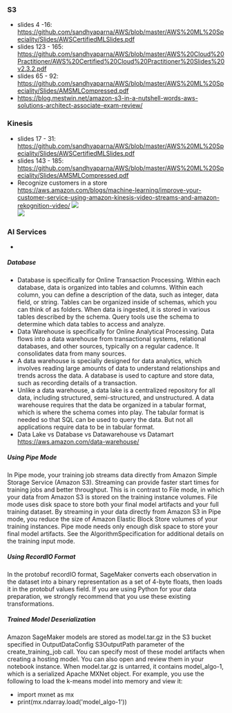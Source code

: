 ### S3
* slides 4 -16: https://github.com/sandhyaparna/AWS/blob/master/AWS%20ML%20Speciality/Slides/AWSCertifiedMLSlides.pdf
* slides 123 - 165: https://github.com/sandhyaparna/AWS/blob/master/AWS%20Cloud%20Practitioner/AWS%20Certified%20Cloud%20Practitioner%20Slides%20v2.3.2.pdf
* slides 65 - 92: https://github.com/sandhyaparna/AWS/blob/master/AWS%20ML%20Speciality/Slides/AMSMLCompressed.pdf
* https://blog.mestwin.net/amazon-s3-in-a-nutshell-words-aws-solutions-architect-associate-exam-review/

### Kinesis
* slides 17 - 31: https://github.com/sandhyaparna/AWS/blob/master/AWS%20ML%20Speciality/Slides/AWSCertifiedMLSlides.pdf
* slides 143 - 185: https://github.com/sandhyaparna/AWS/blob/master/AWS%20ML%20Speciality/Slides/AMSMLCompressed.pdf
* Recognize customers in a store https://aws.amazon.com/blogs/machine-learning/improve-your-customer-service-using-amazon-kinesis-video-streams-and-amazon-rekognition-video/
![](https://d2908q01vomqb2.cloudfront.net/f1f836cb4ea6efb2a0b1b99f41ad8b103eff4b59/2018/04/06/AmazonRekVideo-cs-2.gif) </br>
![](https://s3.amazonaws.com/brainpower-aws-blogs/artifacts/fidgetology-demo-app/attachments/Brain_Power_fidgetology_02__SystemArchitectureDiagram.png) </br>

### AI Services
* 


##### Database
* Database is specifically for Online Transaction Processing. Within each database, data is organized into tables and columns. Within each column, you can define a description of the data, such as integer, data field, or string. Tables can be organized inside of schemas, which you can think of as folders. When data is ingested, it is stored in various tables described by the schema. Query tools use the schema to determine which data tables to access and analyze.
* Data Warehouse is specifically for Online Analytical Processing. Data flows into a data warehouse from transactional systems, relational databases, and other sources, typically on a regular cadence. It consolidates data from many sources. 
* A data warehouse is specially designed for data analytics, which involves reading large amounts of data to understand relationships and trends across the data. A database is used to capture and store data, such as recording details of a transaction.
* Unlike a data warehouse, a data lake is a centralized repository for all data, including structured, semi-structured, and unstructured. A data warehouse requires that the data be organized in a tabular format, which is where the schema comes into play. The tabular format is needed so that SQL can be used to query the data. But not all applications require data to be in tabular format. 
* Data Lake vs Database vs Datawarehouse vs Datamart https://aws.amazon.com/data-warehouse/

##### Using Pipe Mode
In Pipe mode, your training job streams data directly from Amazon Simple Storage Service (Amazon S3). Streaming can provide faster start times for training jobs and better throughput. This is in contrast to File mode, in which your data from Amazon S3 is stored on the training instance volumes. File mode uses disk space to store both your final model artifacts and your full training dataset. By streaming in your data directly from Amazon S3 in Pipe mode, you reduce the size of Amazon Elastic Block Store volumes of your training instances. Pipe mode needs only enough disk space to store your final model artifacts. See the AlgorithmSpecification for additional details on the training input mode.

##### Using RecordIO Format
In the protobuf recordIO format, SageMaker converts each observation in the dataset into a binary representation as a set of 4-byte floats, then loads it in the protobuf values field. If you are using Python for your data preparation, we strongly recommend that you use these existing transformations.

##### Trained Model Deserialization
Amazon SageMaker models are stored as model.tar.gz in the S3 bucket specified in OutputDataConfig S3OutputPath parameter of the create_training_job call. You can specify most of these model artifacts when creating a hosting model. You can also open and review them in your notebook instance. When model.tar.gz is untarred, it contains model_algo-1, which is a serialized Apache MXNet object. For example, you use the following to load the k-means model into memory and view it:
* import mxnet as mx
* print(mx.ndarray.load('model_algo-1'))

